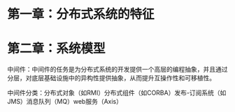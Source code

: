 # 第一章：分布式系统的特征

# 

# 

# 第二章：系统模型

中间件：中间件的任务是为分布式系统的开发提供一个高层的编程抽象，并且通过分层，对底层基础设施中的异构性提供抽象，从而提升互操作性和可移植性。

中间件分类：分布式对象（如RMI）分布式组件（如CORBA）发布-订阅系统（如JMS）消息队列（MQ）web服务（Axis）

